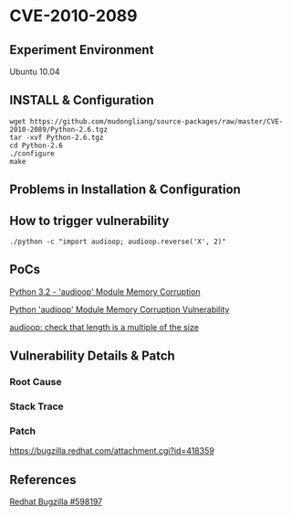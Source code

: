 # CVE-2010-2089

## Experiment Environment

Ubuntu 10.04

## INSTALL & Configuration

```
wget https://github.com/mudongliang/source-packages/raw/master/CVE-2010-2089/Python-2.6.tgz
tar -xvf Python-2.6.tgz
cd Python-2.6
./configure
make
```

## Problems in Installation & Configuration


## How to trigger vulnerability

```
./python -c "import audioop; audioop.reverse('X', 2)"
```

## PoCs

[Python 3.2 - 'audioop' Module Memory Corruption](https://www.exploit-db.com/exploits/34145/)

[Python 'audioop' Module Memory Corruption Vulnerability](https://www.securityfocus.com/bid/40863/exploit)

[audioop: check that length is a multiple of the size](https://bugs.python.org/issue7673)

## Vulnerability Details & Patch

### Root Cause

### Stack Trace

### Patch

<https://bugzilla.redhat.com/attachment.cgi?id=418359>

## References

[Redhat Bugzilla #598197](https://bugzilla.redhat.com/show_bug.cgi?id=598197)
